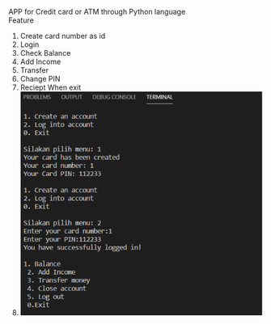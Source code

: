 APP for Credit card or ATM through Python language <br>
Feature
1. Create card number as id
2. Login 
3. Check Balance
4. Add Income
5. Transfer
6. Change PIN
7. Reciept When exit <br>
8. ![alt text](https://github.com/YPrawiroCode/atm-bank/blob/main/python.png)
